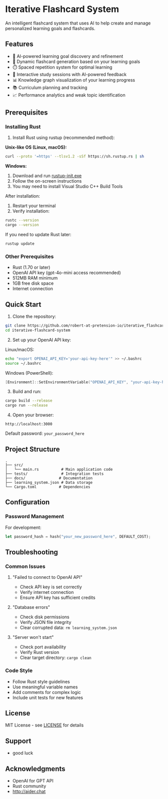 # Iterative Flashcard System

An intelligent flashcard system that uses AI to help create and manage personalized learning goals and flashcards.

## Features

- 🎯 AI-powered learning goal discovery and refinement
- 🔄 Dynamic flashcard generation based on your learning goals
- ⏱️ Spaced repetition system for optimal learning
- 🤖 Interactive study sessions with AI-powered feedback
- 📊 Knowledge graph visualization of your learning progress
- 📚 Curriculum planning and tracking
- 📈 Performance analytics and weak topic identification

## Prerequisites

### Installing Rust

1. Install Rust using rustup (recommended method):

**Unix-like OS (Linux, macOS):**
```bash
curl --proto '=https' --tlsv1.2 -sSf https://sh.rustup.rs | sh
```

**Windows:**
1. Download and run [rustup-init.exe](https://rustup.rs/)
2. Follow the on-screen instructions
3. You may need to install Visual Studio C++ Build Tools

After installation:
1. Restart your terminal
2. Verify installation:
```bash
rustc --version
cargo --version
```

If you need to update Rust later:
```bash
rustup update
```

### Other Prerequisites
- Rust (1.70 or later)
- OpenAI API key (gpt-4o-mini access recommended)
- 512MB RAM minimum
- 1GB free disk space
- Internet connection

## Quick Start

1. Clone the repository:
```bash
git clone https://github.com/robert-at-pretension-io/iterative_flashcard_system
cd iterative-flashcard-system
```

2. Set up your OpenAI API key:

Linux/macOS:
```bash
echo "export OPENAI_API_KEY='your-api-key-here'" >> ~/.bashrc
source ~/.bashrc
```

Windows (PowerShell):
```powershell
[Environment]::SetEnvironmentVariable("OPENAI_API_KEY", "your-api-key-here", "User")
```

3. Build and run:
```bash
cargo build --release
cargo run --release
```

4. Open your browser:
```
http://localhost:3000
```

Default password: `your_password_here`

## Project Structure

```
.
├── src/
│   └── main.rs          # Main application code
├── tests/               # Integration tests
├── docs/               # Documentation
├── learning_system.json # Data storage
└── Cargo.toml          # Dependencies
```

## Configuration

### Password Management

For development:
```rust
let password_hash = hash("your_new_password_here", DEFAULT_COST);
```


## Troubleshooting

### Common Issues

1. "Failed to connect to OpenAI API"
   - Check API key is set correctly
   - Verify internet connection
   - Ensure API key has sufficient credits

2. "Database errors"
   - Check disk permissions
   - Verify JSON file integrity
   - Clear corrupted data: `rm learning_system.json`

3. "Server won't start"
   - Check port availability
   - Verify Rust version
   - Clear target directory: `cargo clean`


### Code Style

- Follow Rust style guidelines
- Use meaningful variable names
- Add comments for complex logic
- Include unit tests for new features

## License

MIT License - see [LICENSE](LICENSE) for details

## Support

- good luck

## Acknowledgments

- OpenAI for GPT API
- Rust community
- http://aider.chat
